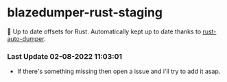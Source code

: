 # blazedumper-rust-staging

🚀 Up to date offsets for Rust. Automatically kept up to date thanks to [rust-auto-dumper](https://github.com/Akandesh/rust-auto-dumper).


### Last Update 02-08-2022 11:03:01
- If there's something missing then open a issue and i'll try to add it asap.